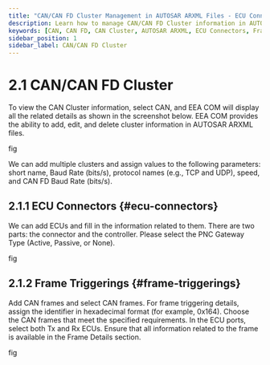 ```yaml
---
title: "CAN/CAN FD Cluster Management in AUTOSAR ARXML Files - ECU Connectors and Frame Triggering"
description: Learn how to manage CAN/CAN FD Cluster information in AUTOSAR ARXML files using EEA COM. Add, edit, and delete clusters, configure ECU connectors, set frame triggering, and manage CAN frame identifiers with ease.
keywords: [CAN, CAN FD, CAN Cluster, AUTOSAR ARXML, ECU Connectors, Frame Triggering, Baud Rate, CAN Frames, PNC Gateway Type, EEA COM, automotive communication]
sidebar_position: 1
sidebar_label: CAN/CAN FD Cluster
---
```


# 2.1 CAN/CAN FD Cluster

To view the CAN Cluster information, select CAN, and EEA COM will display all the related details as shown in the screenshot below. EEA COM provides the ability to add, edit, and delete cluster information in AUTOSAR ARXML files.

fig

We can add multiple clusters and assign values to the following parameters: short name, Baud Rate (bits/s), protocol names (e.g., TCP and UDP), speed, and CAN FD Baud Rate (bits/s).

## 2.1.1  ECU Connectors {#ecu-connectors}

We can add ECUs and fill in the information related to them. There are two parts: the connector and the controller. Please select the PNC Gateway Type (Active, Passive, or None).

fig

## 2.1.2 Frame Triggerings {#frame-triggerings} 

Add CAN frames and select CAN frames. For frame triggering details, assign the identifier in hexadecimal format (for example, 0x164). Choose the CAN frames that meet the specified requirements. In the ECU ports, select both Tx and Rx ECUs. Ensure that all information related to the frame is available in the Frame Details section. 

fig